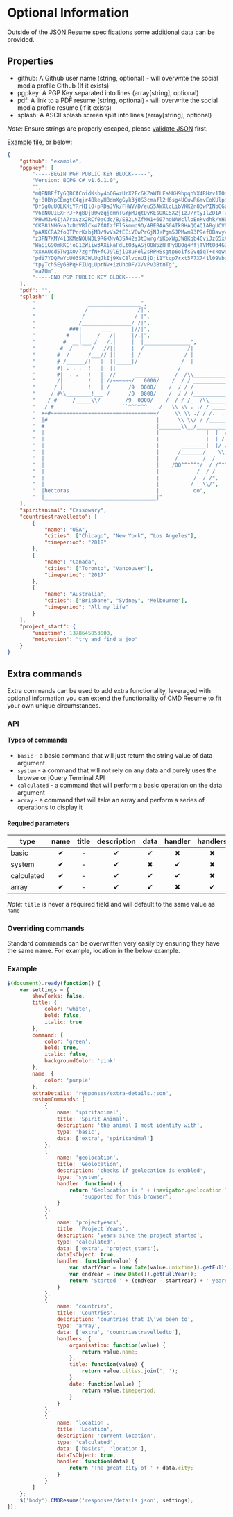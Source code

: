 # Optional Information

Outside of the [JSON Resume][] specifications some
additional data can be provided.

## Properties

- github: A Github user name (string, optional) - will overwrite the social
  media profile Github (If it exists)
- pgpkey: A PGP Key separated into lines (array\[string], optional)
- pdf: A link to a PDF resume (string, optional) - will overwrite the social
  media profile resume (If it exists)
- splash: A ASCII splash screen split into lines (array\[string], optional)

*Note:* Ensure strings are properly escaped, please
[validate JSON][json lint] first.

[Example file][example], or below:

```json
{
	"github": "example",
	"pgpkey": [
		"-----BEGIN PGP PUBLIC KEY BLOCK-----",
		"Version: BCPG C# v1.6.1.0",
		"",
		"mQENBFfTy6QBCACnidKsby4bQGwzUrX2Fc6KZaWILFaMKH9bpqhYX4RHzv1IOdLD",
		"g+80BYpCEmgtC4qjr4BkeyHBdmXgGyk3j0S3cmafl2H6sg4UCuwR6mvEoKUlpiM8",
		"Df5g0uU0LKKiYRrHIl0+pRDaJVk/FHWV/D/euS5AWXlcLibVKK2n83wPINbCGz1Z",
		"V6bNOUIEXFPJ+XgBDjB0wzqjdmnTGYpMJqtDvKEsORC5X2jIzJ/rtyIlZDIATUGF",
		"PHwM3w6IjA7rxVzx2RCf0aCdc/8/EB2LNZfMW1+607hdNAWclloEnkvdhk/YHEpk",
		"CKB81NHGva3xDdVRlCk47f8IzfFl5kmmd9O/ABEBAAG0AIkBHAQQAQIABgUCV9PL",
		"pAAKCRA2foQTPrrKzbjMB/9vVs2tEEiV8wPrGjNJ+Pgm5JPMwm93P9ef0BavyVtP",
		"z3FN7KMY413KMeNOUN3L9RGKNvA3SA42s3t3wrg/iKpxWgJW8Kqb4CviJz65xX8f",
		"WaSiG90mkKCjoG12Wiiw3AXikaFdLtO3yASjO0W5zHHPy8B0g4MfjTVMtOd4GOfH",
		"xxYAUcd5TwgX0/7zgrfN+fCJ9lEjiO8uPol2sRPHSsgtp6oifsGvqiqT+ckqweD4",
		"pdi7YDQPwYcU03SRJWLUqJkIj9XsC8lvqnUIjDji1Ytqp7rxt5P7X741l09Vbo+s",
		"tpyTch5Ey68PqHFIUqLUprNv+izUhbDF/X/vPv3BtnTg",
		"=a7Um",
		"-----END PGP PUBLIC KEY BLOCK-----"
	],
	"pdf": "",
	"splash": [
		"                 _________________",
		"                /                /|",
		"               /                / |",
		"              /________________/ /|",
		"           ###|      ____      |//|",
		"          #   |     /   /|     |/.|",
		"         #  __|___ /   /.|     |  |_______________",
		"        #  /      /   //||     |  /              /|                  ___",
		"       #  /      /___// ||     | /              / |                 / \\ \\",
		"       # /______/!   || ||_____|/              /  |                /   \\ \\",
		"       #| . . .  !   || ||                    /  _________________/     \\ \\",
		"       #|  . .   !   || //      ________     /  /\\________________  {   /  }",
		"       /|   .    !   ||//~~~~~~/   0000/    /  / / ______________  {   /  /",
		"      / |        !   |'/      /9  0000/    /  / / /             / {   /  /",
		"     / #\\________!___|/      /9  0000/    /  / / /_____________/___  /  /",
		"    / #     /_____\\/        /9  0000/    /  / / /_  /\\_____________\\/  /",
		"   / #                      ``^^^^^^    /   \\ \\ . ./ / ____________   /",
		"  +=#==================================/     \\ \\ ./ / /.  .  .  \\ /  /",
		"  |#                                   |      \\ \\/ / /___________/  /",
		"  #                                    |_______\\__/________________/",
		"  |                                    |               |  |  / /       ",
		"  |                                    |               |  | / /       ",
		"  |                                    |       ________|  |/ /________       ",
		"  |                                    |      /_______/    \\_________/\\       ",
		"  |                                    |     /        /  /           \\ )       ",
		"  |                                    |    /OO^^^^^^/  / /^^^^^^^^^OO\\)       ",
		"  |                                    |            /  / /        ",
		"  |                                    |           /  / /",
		"  |                                    |          /___\\/",
		"  |hectoras                            |           oo",
		"  |____________________________________|"
	],
	"spiritanimal": "Cassowary",
    "countriestravelledto": [
	    {
	        "name": "USA",
	        "cities": ["Chicago", "New York", "Los Angeles"],
	        "timeperiod": "2018"
	    },
	    {
	        "name": "Canada",
	        "cities": ["Toronto", "Vancouver"],
	        "timeperiod": "2017"
	    },
	    {
	        "name": "Australia",
	        "cities": ["Brisbane", "Sydney", "Melbourne"],
	        "timeperiod": "All my life"
	    }
	],
	"project_start": {
		"unixtime": 1378645853000,
		"motivation": "try and find a job"
	}
}
```

## Extra commands

Extra commands can be used to add extra functionality, leveraged with optional
information you can extend the functionality of CMD Resume to fit your own
unique circumstances.

### API
#### Types of commands

- `basic` - a basic command that will just return the string value of data
   argument
- `system` - a command that will not rely on any data and purely uses the
   browse or jQuery Terminal API
- `calculated` - a command that will perform a basic operation on the data
   argument
- `array` - a command that will take an array and perform a series of
   operations to display it

#### Required parameters

| type       | name | title | description | data | handler | handlers |
| ---------- |:----:|:-----:|:-----------:|:----:|:-------:|:--------:|
| basic      | ✔    | -     | ✔           | ✔    | ✖       | ✖        |
| system     | ✔    | -     | ✔           | ✖    | ✔       | ✖        |
| calculated | ✔    | -     | ✔           | ✔    | ✔       | ✖        |
| array      | ✔    | -     | ✔           | ✔    | ✖       | ✔        |

*Note:* `title` is never a required field and will default to the same value as
`name`

### Overriding commands

Standard commands can be overwritten very easily by ensuring they have the same
name. For example, location in the below example.

### Example

```javascript
$(document).ready(function() {
	var settings = {
		showForks: false,
		title: {
			color: 'white',
			bold: false,
			italic: true
		},
		command: {
			color: 'green',
			bold: true,
			italic: false,
			backgroundColor: 'pink'
		},
		name: {
			color: 'purple'
		},
		extraDetails: 'responses/extra-details.json',
		customCommands: [
			{
				name: 'spiritanimal',
				title: 'Spirit Animal',
				description: 'the animal I most identify with',
				type: 'basic',
				data: ['extra', 'spiritanimal']
			},
			{
				name: 'geolocation',
				title: 'Geolocation',
				description: 'checks if geolocation is enabled',
				type: 'system',
				handler: function() {
					return 'Geolocation is ' + (navigator.geolocation ?  '' : 'not ') +
						'supported for this browser';
				}
			},
			{
				name: 'projectyears',
				title: 'Project Years',
				description: 'years since the project started',
				type: 'calculated',
				data: ['extra', 'project_start'],
				dataIsObject: true,
				handler: function(value) {
					var startYear = (new Date(value.unixtime)).getFullYear();
					var endYear = (new Date()).getFullYear();
					return 'Started ' + (endYear - startYear) + ' years ago to ' + value.motivation;
				}
			},
			{
				name: 'countries',
				title: 'Countries',
				description: 'countries that I\'ve been to',
				type: 'array',
				data: ['extra', 'countriestravelledto'],
				handlers: {
					organisation: function(value) {
						return value.name;
					},
					title: function(value) {
						return value.cities.join(', ');
					},
					date: function(value) {
						return value.timeperiod;
					}
				}
			},
			{
				name: 'location',
				title: 'Location',
				description: 'current location',
				type: 'calculated',
				data: ['basics', 'location'],
				dataIsObject: true,
				handler: function(data) {
					return 'The great city of ' + data.city;
				}
			}
		]
	};
	$('body').CMDResume('responses/details.json', settings);
});

```

[example]: https://github.com/bbody/CMD-Resume/blob/master/responses/extra-details.json
[json lint]: https://jsonlint.com/
[json resume]: https://jsonresume.org/
